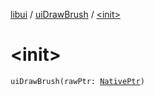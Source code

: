[libui](../index.md) / [uiDrawBrush](index.md) / [&lt;init&gt;](./-init-.md)

# &lt;init&gt;

`uiDrawBrush(rawPtr: `[`NativePtr`](../../kotlinx.cinterop/-native-ptr.md)`)`